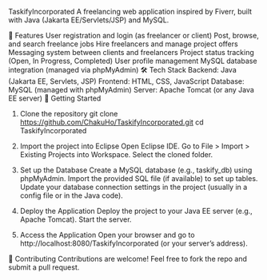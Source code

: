 TaskifyIncorporated
A freelancing web application inspired by Fiverr, built with Java (Jakarta EE/Servlets/JSP) and MySQL.

🚀 Features
User registration and login (as freelancer or client)
Post, browse, and search freelance jobs
Hire freelancers and manage project offers
Messaging system between clients and freelancers
Project status tracking (Open, In Progress, Completed)
User profile management
MySQL database integration (managed via phpMyAdmin)
🛠️ Tech Stack
Backend: Java (Jakarta EE, Servlets, JSP)
Frontend: HTML, CSS, JavaScript
Database: MySQL (managed with phpMyAdmin)
Server: Apache Tomcat (or any Java EE server)
🏁 Getting Started
1. Clone the repository
git clone https://github.com/ChakuHo/TaskifyIncorporated.git
cd TaskifyIncorporated

2. Import the project into Eclipse
Open Eclipse IDE.
Go to File > Import > Existing Projects into Workspace.
Select the cloned folder.

3. Set up the Database
Create a MySQL database (e.g., taskify_db) using phpMyAdmin.
Import the provided SQL file (if available) to set up tables.
Update your database connection settings in the project (usually in a config file or in the Java code).

4. Deploy the Application
Deploy the project to your Java EE server (e.g., Apache Tomcat).
Start the server.

5. Access the Application
Open your browser and go to http://localhost:8080/TaskifyIncorporated (or your server’s address).

🤝 Contributing
Contributions are welcome!
Feel free to fork the repo and submit a pull request.
